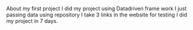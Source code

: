 About my first project
I did my project using Datadriven frame work
I just passing data using repository
I take 3 links in the website for testing
I did my project in 7 days.
